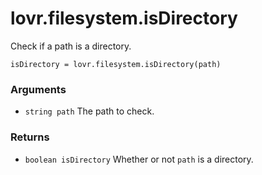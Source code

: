 <!--
category: reference
-->

lovr.filesystem.isDirectory
===

Check if a path is a directory.

    isDirectory = lovr.filesystem.isDirectory(path)

### Arguments

- `string path` The path to check.

### Returns

- `boolean isDirectory` Whether or not `path` is a directory.
